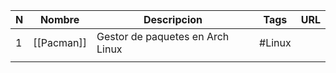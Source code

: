 | N   | Nombre     | Descripcion                      | Tags   | URL |
| --- | ---------- | -------------------------------- | ------ | --- |
| 1   | [[Pacman]] | Gestor de paquetes en Arch Linux | #Linux |     |
|     |            |                                  |        |     |
